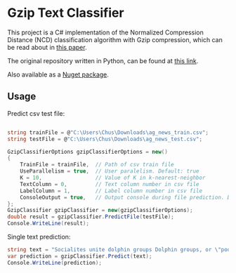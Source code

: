 # Gzip Text Classifier

This project is a C# implementation of the Normalized Compression Distance (NCD) 
classification algorithm with Gzip compression, which can be read about in [this paper](https://aclanthology.org/2023.findings-acl.426/).

The original repository written in Python, can be found at [this link](https://github.com/bazingagin/npc_gzip).

Also available as a [Nuget package](https://www.nuget.org/packages/Gzip.TextClassifier/).

## Usage

Predict csv test file:

```cs

string trainFile = @"C:\Users\Chus\Downloads\ag_news_train.csv";
string testFile = @"C:\Users\Chus\Downloads\ag_news_test.csv";

GzipClassifierOptions gzipClassifierOptions = new()
{
    TrainFile = trainFile,  // Path of csv train file
    UseParallelism = true,  // User paralelism. Default: true
    K = 10,                 // Value of K in k-nearest-neighbor
    TextColumn = 0,         // Text column number in csv file
    LabelColumn = 1,        // Label column number in csv file
    ConsoleOutput = true,   // Output console during file prediction. Default: true
};
GzipClassifier gzipClassifier = new(gzipClassifierOptions);
double result = gzipClassifier.PredictFile(testFile);
Console.WriteLine(result);

```

Single text prediction:
```cs
string text = "Socialites unite dolphin groups Dolphin groups, or \"pods\", rely on socialites to keep them from collapsing, scientists claim.";
var prediction = gzipClassifier.Predict(text);
Console.WriteLine(prediction);    
```
